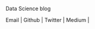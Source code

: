 ---
---
Data Science blog


<a style="text-decoration:none" href="mailto:georgeball95@gmail.com">Email |</a>
<a style="text-decoration:none" href="https://github.com/georgeball95">Github |</a>
<a style="text-decoration:none" color="#357edd" href="https://twitter.com/GeorgeBall95">Twitter |</a>
<a style="text-decoration:none" href="https://medium.com/@GeorgeBall95">Medium |</a>


